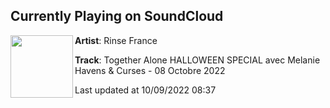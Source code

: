 ## Currently Playing on SoundCloud

[<img align="left" width="100" src="https://i1.sndcdn.com/artworks-AMjxgvqfqsNOas1x-I60FNQ-t500x500.jpg">](https://soundcloud.com/rinse_france/together-alone-halloween-special-avec-melanie-havens-curses-08-octobre-2022)

**Artist**: Rinse France 

**Track**: Together Alone HALLOWEEN SPECIAL avec Melanie Havens & Curses - 08 Octobre 2022

Last updated at 10/09/2022 08:37
